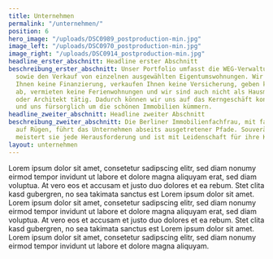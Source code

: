 ```yaml
---
title: Unternehmen
permalink: "/unternehmen/"
position: 6
hero_image: "/uploads/DSC0989_postproduction-min.jpg"
image_left: "/uploads/DSC0970_postproduction-min.jpg"
image_right: "/uploads/DSC0914_postproduction-min.jpg"
headline_erster_abschnitt: Headline erster Abschnitt
beschreibung_erster_abschnitt: Unser Portfolio umfasst die WEG-Verwaltung (als Schwerpunkt),
  sowie den Verkauf von einzelnen ausgewählten Eigentumswohnungen. Wir vermitteln
  Ihnen keine Finanzierung, verkaufen Ihnen keine Versicherung, geben keine Wertgutachten
  ab, vermieten keine Ferienwohnungen und wir sind auch nicht als Hausmeister, Bauträger
  oder Architekt tätig. Dadurch können wir uns auf das Kerngeschäft konzentrieren
  und uns fürsorglich um die schönen Immobilien kümmern.
headline_zweiter_abschnitt: Headline zweiter Abschnitt
beschreibung_zweiter_abschnitt: Die Berliner Immobilienfachfrau, mit familiären Wurzeln
  auf Rügen, führt das Unternehmen abseits ausgetretener Pfade. Souverän und sympathisch
  meistert sie jede Herausforderung und ist mit Leidenschaft für ihre Kunden da.
layout: unternehmen
---
```


Lorem ipsum dolor sit amet, consetetur sadipscing elitr, sed diam nonumy eirmod tempor invidunt ut labore et dolore magna aliquyam erat, sed diam voluptua. At vero eos et accusam et justo duo dolores et ea rebum. Stet clita kasd gubergren, no sea takimata sanctus est Lorem ipsum dolor sit amet. Lorem ipsum dolor sit amet, consetetur sadipscing elitr, sed diam nonumy eirmod tempor invidunt ut labore et dolore magna aliquyam erat, sed diam voluptua. At vero eos et accusam et justo duo dolores et ea rebum. Stet clita kasd gubergren, no sea takimata sanctus est Lorem ipsum dolor sit amet. Lorem ipsum dolor sit amet, consetetur sadipscing elitr, sed diam nonumy eirmod tempor invidunt ut labore et dolore magna aliquyam.